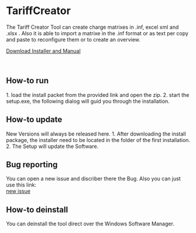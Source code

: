 # TariffCreator

The Tariff Creator Tool can create charge matrixes in .inf, excel xml and .xlsx .
Also it is able to import a matrixe in the .inf format or as text per copy and paste to reconfigure them or to create an overview.


<a href="https://github.com/Asyno/TariffCreator/releases">Download Installer and Manual</a>

<br />
<h2>How-to run</h2>
1. load the install packet from the provided link and open the zip.
2. start the setup.exe, the following dialog will guid you through the installation.

<br />
<h2>How-to update</h2>
New Versions will always be released here.
1. After downloading the install package, the installer need to be located in the folder of the first installation.
2. The Setup will update the Software.

<br />
<h2>Bug reporting</h2>
You can open a new issue and discriber there the Bug.
Also you can just use this link:<br />
<a href="https://github.com/Asyno/TariffCreator/issues/new">new issue</a>

<br />
<h2>How-to deinstall</h2>
You can deinstall the tool direct over the Windows Software Manager.
